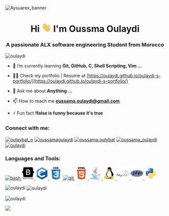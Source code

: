 ![Aysuarex_banner](https://github.com/oulaydi/oulaydi/assets/130802700/900af5d1-600c-4bd4-893c-33930ee27fc9)

<h1 align="center">Hi <img src="https://github.com/aysuarex/aysuarex/blob/main/wave.gif" width="30px"> I'm Oussma Oulaydi</h1>
<h3 align="center">A passionate ALX software engineering Student from Morocco</h3>

<p align="left"> <img src="https://komarev.com/ghpvc/?username=oulaydi&label=Profile%20views&color=0e75b6&style=flat" alt="oulaydi" /> </p>

- 🌱 I’m currently learning **Git, GitHub, C, Shell Scripting, Vim ...**

- 👨‍💻 Check my portfolio | Resume at [https://oulaydi.github.io/oulaydi-s-portfolio/](https://oulaydi.github.io/oulaydi-s-portfolio/)

- 💬 Ask me about **Anything ...**

- 📫 How to reach me **oussama.oulaydi@gmail.com**

- ⚡ Fun fact  **!false is funny because it's true**

<h3 align="left">Connect with me:</h3>
<p align="left">

<a href="https://twitter.com/oulaybat_o" target="blank"> <i class="uil uil-twitter-alt" align="center" alt="oulaybat_o" height="30" width="40" ></i></a>
  
<a href="https://twitter.com/oulaybat_o" target="blank"><img align="center" src="https://raw.githubusercontent.com/rahuldkjain/github-profile-readme-generator/master/src/images/icons/Social/twitter.svg" alt="oulaybat_o" height="30" width="40" /></a>
<a href="https://linkedin.com/in/oussamaoulaydi" target="blank"><img align="center" src="https://raw.githubusercontent.com/rahuldkjain/github-profile-readme-generator/master/src/images/icons/Social/linked-in-alt.svg" alt="oussamaoulaydi" height="30" width="40" /></a>
<a href="https://fb.com/oussama.oulybat" target="blank"><img align="center" src="https://raw.githubusercontent.com/rahuldkjain/github-profile-readme-generator/master/src/images/icons/Social/facebook.svg" alt="oussama.oulybat" height="30" width="40" /></a>
<a href="https://instagram.com/oussama_oulaydi" target="blank"><img align="center" src="https://raw.githubusercontent.com/rahuldkjain/github-profile-readme-generator/master/src/images/icons/Social/instagram.svg" alt="oussama_oulaydi" height="30" width="40" /></a>
<a href="https://discord.gg/oulaydi" target="blank"><img align="center" src="https://raw.githubusercontent.com/rahuldkjain/github-profile-readme-generator/master/src/images/icons/Social/discord.svg" alt="oulaydi" height="30" width="40" /></a>
</p>

<h3 align="left">Languages and Tools:</h3>
<p align="left"> <a href="https://www.gnu.org/software/bash/" target="_blank" rel="noreferrer"> <img src="https://www.vectorlogo.zone/logos/gnu_bash/gnu_bash-icon.svg" alt="bash" width="40" height="40"/> </a> <a href="https://getbootstrap.com" target="_blank" rel="noreferrer"> <img src="https://raw.githubusercontent.com/devicons/devicon/master/icons/bootstrap/bootstrap-plain-wordmark.svg" alt="bootstrap" width="40" height="40"/> </a> <a href="https://www.cprogramming.com/" target="_blank" rel="noreferrer"> <img src="https://raw.githubusercontent.com/devicons/devicon/master/icons/c/c-original.svg" alt="c" width="40" height="40"/> </a> <a href="https://www.w3schools.com/css/" target="_blank" rel="noreferrer"> <img src="https://raw.githubusercontent.com/devicons/devicon/master/icons/css3/css3-original-wordmark.svg" alt="css3" width="40" height="40"/> </a> <a href="https://git-scm.com/" target="_blank" rel="noreferrer"> <img src="https://www.vectorlogo.zone/logos/git-scm/git-scm-icon.svg" alt="git" width="40" height="40"/> </a> <a href="https://www.w3.org/html/" target="_blank" rel="noreferrer"> <img src="https://raw.githubusercontent.com/devicons/devicon/master/icons/html5/html5-original-wordmark.svg" alt="html5" width="40" height="40"/> </a> <a href="https://www.java.com" target="_blank" rel="noreferrer"> <img src="https://raw.githubusercontent.com/devicons/devicon/master/icons/java/java-original.svg" alt="java" width="40" height="40"/> </a> <a href="https://www.linux.org/" target="_blank" rel="noreferrer"> <img src="https://raw.githubusercontent.com/devicons/devicon/master/icons/linux/linux-original.svg" alt="linux" width="40" height="40"/> </a> <a href="https://www.mysql.com/" target="_blank" rel="noreferrer"> <img src="https://raw.githubusercontent.com/devicons/devicon/master/icons/mysql/mysql-original-wordmark.svg" alt="mysql" width="40" height="40"/> </a> <a href="https://www.php.net" target="_blank" rel="noreferrer"> <img src="https://raw.githubusercontent.com/devicons/devicon/master/icons/php/php-original.svg" alt="php" width="40" height="40"/> </a> <a href="https://www.python.org" target="_blank" rel="noreferrer"> <img src="https://raw.githubusercontent.com/devicons/devicon/master/icons/python/python-original.svg" alt="python" width="40" height="40"/> </a> </p>

<p><img align="left" src="https://github-readme-stats.vercel.app/api/top-langs?username=oulaydi&show_icons=true&locale=en&layout=compact" alt="oulaydi" /></p>

<p>&nbsp;<img align="center" src="https://github-readme-stats.vercel.app/api?username=oulaydi&show_icons=true&locale=en" alt="oulaydi" /></p>

<p><img align="center" src="https://github-readme-streak-stats.herokuapp.com/?user=oulaydi&" alt="oulaydi" /></p>

<img src="https://media.giphy.com/media/WUlplcMpOCEmTGBtBW/giphy.gif" width="30">
